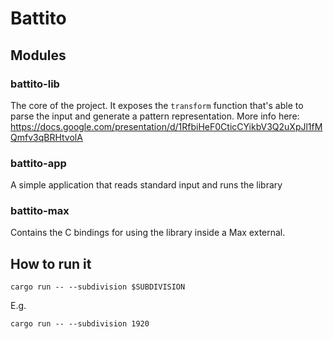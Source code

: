 # Battito

## Modules

### battito-lib

The core of the project. It exposes the `transform` function that's able to parse the input and generate a pattern representation.
More info here: https://docs.google.com/presentation/d/1RfbiHeF0CticCYikbV3Q2uXpJl1fMQmfv3qBRHtvolA

### battito-app

A simple application that reads standard input and runs the library

### battito-max

Contains the C bindings for using the library inside a Max external.


## How to run it

```
cargo run -- --subdivision $SUBDIVISION
```

E.g.

```
cargo run -- --subdivision 1920
```
